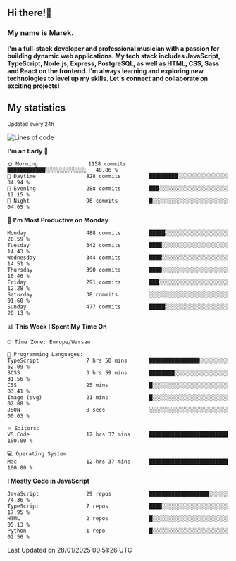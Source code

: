 ## Hi there!👋 ##
### My name is Marek. ###

**I'm a full-stack developer and professional musician with a passion for building dynamic web applications. My tech stack includes JavaScript, TypeScript, Node.js, Express, PostgreSQL, as well as HTML, CSS, Sass and React on the frontend. I'm always learning and exploring new technologies to level up my skills. Let's connect and collaborate on exciting projects!**

## My statistics ##
<sub>Updated every 24h</sub>
<!--START_SECTION:waka-->
![Lines of code](https://img.shields.io/badge/From%20Hello%20World%20I%27ve%20Written-81.3%20thousand%20lines%20of%20code-blue)

**I'm an Early 🐤** 

```text
🌞 Morning                1158 commits        ████████████░░░░░░░░░░░░░   48.86 % 
🌆 Daytime                828 commits         █████████░░░░░░░░░░░░░░░░   34.94 % 
🌃 Evening                288 commits         ███░░░░░░░░░░░░░░░░░░░░░░   12.15 % 
🌙 Night                  96 commits          █░░░░░░░░░░░░░░░░░░░░░░░░   04.05 % 
```
📅 **I'm Most Productive on Monday** 

```text
Monday                   488 commits         █████░░░░░░░░░░░░░░░░░░░░   20.59 % 
Tuesday                  342 commits         ████░░░░░░░░░░░░░░░░░░░░░   14.43 % 
Wednesday                344 commits         ████░░░░░░░░░░░░░░░░░░░░░   14.51 % 
Thursday                 390 commits         ████░░░░░░░░░░░░░░░░░░░░░   16.46 % 
Friday                   291 commits         ███░░░░░░░░░░░░░░░░░░░░░░   12.28 % 
Saturday                 38 commits          ░░░░░░░░░░░░░░░░░░░░░░░░░   01.60 % 
Sunday                   477 commits         █████░░░░░░░░░░░░░░░░░░░░   20.13 % 
```


📊 **This Week I Spent My Time On** 

```text
🕑︎ Time Zone: Europe/Warsaw

💬 Programming Languages: 
TypeScript               7 hrs 50 mins       ████████████████░░░░░░░░░   62.09 % 
SCSS                     3 hrs 59 mins       ████████░░░░░░░░░░░░░░░░░   31.56 % 
CSS                      25 mins             █░░░░░░░░░░░░░░░░░░░░░░░░   03.41 % 
Image (svg)              21 mins             █░░░░░░░░░░░░░░░░░░░░░░░░   02.88 % 
JSON                     0 secs              ░░░░░░░░░░░░░░░░░░░░░░░░░   00.03 % 

🔥 Editors: 
VS Code                  12 hrs 37 mins      █████████████████████████   100.00 % 

💻 Operating System: 
Mac                      12 hrs 37 mins      █████████████████████████   100.00 % 
```

**I Mostly Code in JavaScript** 

```text
JavaScript               29 repos            ███████████████████░░░░░░   74.36 % 
TypeScript               7 repos             ████░░░░░░░░░░░░░░░░░░░░░   17.95 % 
HTML                     2 repos             █░░░░░░░░░░░░░░░░░░░░░░░░   05.13 % 
Python                   1 repo              █░░░░░░░░░░░░░░░░░░░░░░░░   02.56 % 
```




 Last Updated on 28/01/2025 00:51:26 UTC
<!--END_SECTION:waka-->

<!--
**MarekSax/MarekSax** is a ✨ _special_ ✨ repository because its `README.md` (this file) appears on your GitHub profile.

Here are some ideas to get you started:

- 🔭 I’m currently working on ...
- 🌱 I’m currently learning ...
- 👯 I’m looking to collaborate on ...
- 🤔 I’m looking for help with ...
- 💬 Ask me about ...
- 📫 How to reach me: ...
- 😄 Pronouns: ...
- ⚡ Fun fact: ...
-->
